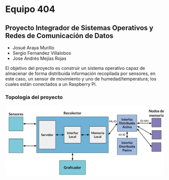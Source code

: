# Equipo 404

## Proyecto Integrador de Sistemas Operativos y Redes de Comunicación de Datos

* Josué Araya Murillo
* Sergio Fernandez Villalobos
* Jose Andrés Mejías Rojas

El objetivo del proyecto es construir un sistema operativo capaz de almacenar de forma distribuida información recopilada
por sensores, en este caso, un sensor de movimiento y uno de humedad/temperatura; los cuales están conectados a un Raspberry Pi.

### Topología del proyecto

<img src="/media/Topologia.png" width="1000" />
